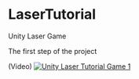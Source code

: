 # LaserTutorial
Unity Laser Game

The first step of the project

(Video)
[![Unity Laser Tutorial Game 1](https://img.youtube.com/vi/STPTfBgLi_Y/0.jpg)](https://www.youtube.com/watch?v=STPTfBgLi_Y)

